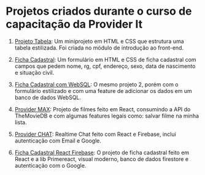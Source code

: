 # Projetos criados durante o curso de capacitação da Provider It

1. [Projeto Tabela](https://github.com/joasnog/curso-capacitacao-provider-it/tree/master/projeto-tabela): Um miniprojeto em HTML e CSS que estrutura uma tabela estilizada. Foi criada no módulo de introdução ao front-end.

2. [Ficha Cadastral](https://github.com/joasnog/curso-capacitacao-provider-it/tree/master/ficha-cadastral): Um formulário em HTML e CSS de ficha cadastral com campos que pedem nome, rg, cpf, endereço, sexo, data de nascimento e situação civil.

3. [Ficha Cadastral com WebSQL](https://github.com/joasnog/curso-capacitacao-provider-it/tree/master/ficha-cadastral-web-sql): O mesmo projeto 2, porém com o formulário estilizado e com uma feature de adicionar os dados em um banco de dados WebSQL.

4. [Provider MAX](https://github.com/joasnog/curso-capacitacao-provider-it/tree/master/provider-max): Projeto de filmes feito em React, consumindo a API do TheMovieDB e com algumas features legais como: salvar filme na minha lista.

5. [Provider CHAT](https://github.com/joasnog/curso-capacitacao-provider-it/tree/master/provider-chat): Realtime Chat feito com React e Firebase, inclui autenticação com Email e Google.

6. [Ficha Cadastral React Firebase](https://github.com/joasnog/curso-capacitacao-provider-it/tree/master/ficha-cadastral-react-firebase): O projeto de ficha cadastral feito em React e a lib Primereact, visual moderno, banco de dados firestore e autenticação com o Google.
